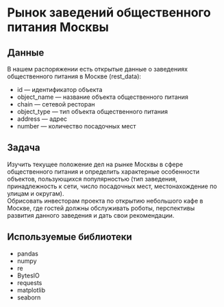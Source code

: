 # Рынок заведений общественного питания Москвы

## Данные
В нашем распоряжении есть открытые данные о заведениях общественного питания в Москве (rest_data):

- id — идентификатор объекта
- object_name — название объекта общественного питания
- chain — сетевой ресторан
- object_type — тип объекта общественного питания
- address — адрес
- number — количество посадочных мест

## Задача

Изучить текущее положение дел на рынке Москвы в сфере общественного питания и определить характерные особенности объектов, пользующихся популярностью (тип заведения, принадлежность к сети, число посадочных мест, местонахождение по улицам и округам).  
Обрисовать инвесторам проекта по открытию небольшого кафе в Москве, где гостей должны обслуживать роботы, перспективы развития данного заведения и дать свои рекомендации.

## Используемые библиотеки

- pandas
- numpy
- re
- BytesIO
- requests
- matplotlib
- seaborn 
